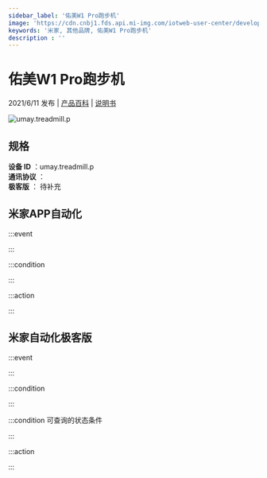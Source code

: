 ```yaml
---
sidebar_label: '佑美W1 Pro跑步机'
image: 'https://cdn.cnbj1.fds.api.mi-img.com/iotweb-user-center/developer_1679071857953jzEh1pwd.png?GalaxyAccessKeyId=AKVGLQWBOVIRQ3XLEW&Expires=9223372036854775807&Signature=XNFXxGdTILYiinxnc3R8eiWEx2U='
keywords: '米家, 其他品牌, 佑美W1 Pro跑步机'
description : ''
---
```

# 佑美W1 Pro跑步机

2021/6/11 发布 | [产品百科](https://home.mi.com/webapp/content/baike/product/index.html?model=umay.treadmill.p/) | [说明书](https://home.mi.com/views/introduction.html?model=umay.treadmill.p&region=cn)

![umay.treadmill.p](https://cdn.cnbj1.fds.api.mi-img.com/iotweb-user-center/developer_1679071857953jzEh1pwd.png?GalaxyAccessKeyId=AKVGLQWBOVIRQ3XLEW&Expires=9223372036854775807&Signature=XNFXxGdTILYiinxnc3R8eiWEx2U=)

## 规格  
> 
**设备 ID** ：umay.treadmill.p  
**通讯协议** ：  
**极客版**  ： 待补充 


## 米家APP自动化  

:::event  

:::

:::condition  

:::

:::action   

:::

## 米家自动化极客版  

:::event  

:::

:::condition  

:::

:::condition 可查询的状态条件  

:::

:::action  

:::

        
